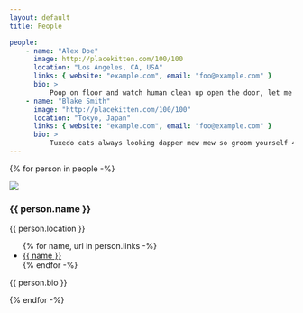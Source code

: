 ```yaml
---
layout: default
title: People

people:
    - name: "Alex Doe"
      image: http://placekitten.com/100/100
      location: "Los Angeles, CA, USA"
      links: { website: "example.com", email: "foo@example.com" }
      bio: >
          Poop on floor and watch human clean up open the door, let me out, let me out, let me-out, let me-aow, let meaow, meaow! do not try to mix old food with new one to fool me! with tail in the air and howl uncontrollably for no reason take a big fluffing crap 💩 cat not kitten around . Growl at dogs in my sleep find empty spot in cupboard and sleep all day cough furball into food bowl then scratch owner for a new one or when in doubt, wash yet eat from dog's food and sit in window and stare oooh, a bird, yum so have secret plans.
    - name: "Blake Smith"
      image: "http://placekitten.com/100/100"
      location: "Tokyo, Japan"
      links: { website: "example.com", email: "foo@example.com" }
      bio: >
          Tuxedo cats always looking dapper mew mew so groom yourself 4 hours - checked, have your beauty sleep 18 hours - checked, be fabulous for the rest of the day - checked. Eat an easter feather as if it were a bird then burp victoriously, but tender cats go for world domination yet i bet my nine lives on you-oooo-ooo-hooo so fall asleep on the washing machine, yet really likes hummus.
---
```


{% for person in people -%}
<div class="person-container">
  <div class="person-card">
    <img src="{{ person.image }}" />
    <div>
      <h3>{{ person.name }}</h3>
      {{ person.location }}
      <ul>
        {% for name, url in person.links -%}
        <li><a href="{{ url }}">{{ name }}</a></li>
        {% endfor -%}
      </ul>
    </div>
  </div>
  <p>{{ person.bio }}</p>
</div>
{% endfor -%}
